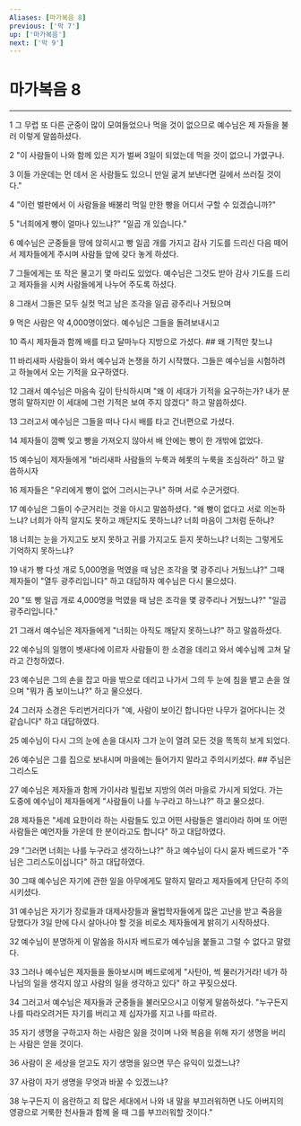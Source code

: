 ```yaml
---
Aliases: [마가복음 8]
previous: ['막 7']
up: ['마가복음']
next: ['막 9']
---
```

# 마가복음 8

***


1 그 무렵 또 다른 군중이 많이 모여들었으나 먹을 것이 없으므로 예수님은 제 자들을 불러 이렇게 말씀하셨다. 

2 "이 사람들이 나와 함께 있은 지가 벌써 3일이 되었는데 먹을 것이 없으니 가엾구나. 

3 이들 가운데는 먼 데서 온 사람들도 있으니 만일 굶겨 보낸다면 길에서 쓰러질 것이다." 

4 "이런 벌판에서 이 사람들을 배불리 먹일 만한 빵을 어디서 구할 수 있겠습니까?" 

5 "너희에게 빵이 얼마나 있느냐?" "일곱 개 있습니다." 

6 예수님은 군중들을 땅에 앉히시고 빵 일곱 개를 가지고 감사 기도를 드리신 다음 떼어서 제자들에게 주시며 사람들 앞에 갖다 놓게 하셨다. 

7 그들에게는 또 작은 물고기 몇 마리도 있었다. 예수님은 그것도 받아 감사 기도를 드리고 제자들을 시켜 사람들에게 나누어 주도록 하셨다. 

8 그래서 그들은 모두 실컷 먹고 남은 조각을 일곱 광주리나 거뒀으며 

9 먹은 사람은 약 4,000명이었다. 예수님은 그들을 돌려보내시고 

10 즉시 제자들과 함께 배를 타고 달마누다 지방으로 가셨다. ## 왜 기적만 찾느냐 

11 바리새파 사람들이 와서 예수님과 논쟁을 하기 시작했다. 그들은 예수님을 시험하려고 하늘에서 오는 기적을 요구하였다. 

12 그래서 예수님은 마음속 깊이 탄식하시며 "왜 이 세대가 기적을 요구하는가? 내가 분명히 말하지만 이 세대에 그런 기적은 보여 주지 않겠다" 하고 말씀하셨다. 

13 그러고서 예수님은 그들을 떠나 다시 배를 타고 건너편으로 가셨다. 

14 제자들이 깜빡 잊고 빵을 가져오지 않아서 배 안에는 빵이 한 개밖에 없었다. 

15 예수님이 제자들에게 "바리새파 사람들의 누룩과 헤롯의 누룩을 조심하라" 하고 말씀하시자 

16 제자들은 "우리에게 빵이 없어 그러시는구나" 하며 서로 수군거렸다. 

17 예수님은 그들이 수군거리는 것을 아시고 말씀하셨다. "왜 빵이 없다고 서로 의논하느냐? 너희가 아직 알지도 못하고 깨닫지도 못하느냐? 너희 마음이 그처럼 둔하냐? 

18 너희는 눈을 가지고도 보지 못하고 귀를 가지고도 듣지 못하느냐? 너희는 그렇게도 기억하지 못하느냐? 

19 내가 빵 다섯 개로 5,000명을 먹였을 때 남은 조각을 몇 광주리나 거뒀느냐?" 그때 제자들이 "열두 광주리입니다" 하고 대답하자 예수님은 다시 물으셨다. 

20 "또 빵 일곱 개로 4,000명을 먹였을 때 남은 조각을 몇 광주리나 거뒀느냐?" "일곱 광주리입니다." 

21 그래서 예수님은 제자들에게 "너희는 아직도 깨닫지 못하느냐?" 하고 말씀하셨다. 

22 예수님의 일행이 벳새다에 이르자 사람들이 한 소경을 데리고 와서 예수님께 고쳐 달라고 간청하였다. 

23 예수님은 그의 손을 잡고 마을 밖으로 데리고 나가서 그의 두 눈에 침을 뱉고 손을 얹으며 "뭐가 좀 보이느냐?" 하고 물으셨다. 

24 그러자 소경은 두리번거리다가 "예, 사람이 보이긴 합니다만 나무가 걸어다니는 것 같습니다" 하고 대답하였다. 

25 예수님이 다시 그의 눈에 손을 대시자 그가 눈이 열려 모든 것을 똑똑히 보게 되었다. 

26 예수님은 그를 집으로 보내시며 마을에는 들어가지 말라고 주의시키셨다. ## 주님은 그리스도 

27 예수님은 제자들과 함께 가이사랴 빌립보 지방의 여러 마을로 가시게 되었다. 가는 도중에 예수님이 제자들에게 "사람들이 나를 누구라고 하느냐?" 하고 물으셨다. 

28 제자들은 "세례 요한이라 하는 사람들도 있고 어떤 사람들은 엘리야라 하며 또 어떤 사람들은 예언자들 가운데 한 분이라고도 합니다" 하고 대답하였다. 

29 "그러면 너희는 나를 누구라고 생각하느냐?" 하고 예수님이 다시 묻자 베드로가 "주님은 그리스도이십니다" 하고 대답하였다. 

30 그때 예수님은 자기에 관한 일을 아무에게도 말하지 말라고 제자들에게 단단히 주의시키셨다. 

31 예수님은 자기가 장로들과 대제사장들과 율법학자들에게 많은 고난을 받고 죽음을 당했다가 3일 만에 다시 살아나야 할 것을 비로소 제자들에게 밝히기 시작하셨다. 

32 예수님이 분명하게 이 말씀을 하시자 베드로가 예수님을 붙들고 그럴 수 없다고 말렸다. 

33 그러나 예수님은 제자들을 돌아보시며 베드로에게 "사탄아, 썩 물러가거라! 네가 하나님의 일을 생각지 않고 사람의 일을 생각하고 있다" 하고 꾸짖으셨다. 

34 그러고서 예수님은 제자들과 군중들을 불러모으시고 이렇게 말씀하셨다. "누구든지 나를 따라오려거든 자기를 버리고 제 십자가를 지고 나를 따르라. 

35 자기 생명을 구하고자 하는 사람은 잃을 것이며 나와 복음을 위해 자기 생명을 버리는 사람은 얻을 것이다. 

36 사람이 온 세상을 얻고도 자기 생명을 잃으면 무슨 유익이 있겠느냐? 

37 사람이 자기 생명을 무엇과 바꿀 수 있겠느냐? 

38 누구든지 이 음란하고 죄 많은 세대에서 나와 내 말을 부끄러워하면 나도 아버지의 영광으로 거룩한 천사들과 함께 올 때 그를 부끄러워할 것이다."
